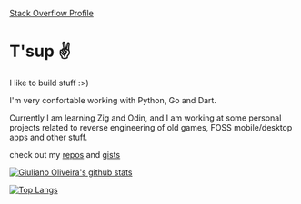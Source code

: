 [Stack Overflow Profile](https://stackoverflow.com/users/5133524/giuliano-macedo?tab=profile)

# T'sup ✌️

I like to build stuff :>)

I'm very confortable working with Python, Go and Dart.

Currently I am learning Zig and Odin, and I am working at some personal projects related to reverse engineering of old games, FOSS mobile/desktop apps and other stuff.

check out my [repos](https://github.com/giuliano-macedo?tab=repositories) and [gists](https://gist.github.com/giuliano-macedo)

[![Giuliano Oliveira's github stats](https://github-readme-stats.vercel.app/api?username=giuliano-macedo&show_icons=true&theme=dark)](https://github.com/anuraghazra/github-readme-stats)

[![Top Langs](https://github-readme-stats.vercel.app/api/top-langs/?username=giuliano-macedo&layout=compact&hide=Jupyter%20Notebook&theme=dark)](https://github.com/anuraghazra/github-readme-stats)
